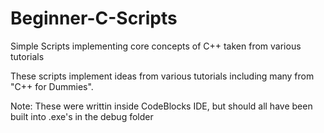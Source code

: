 # Beginner-C-Scripts
Simple Scripts implementing core concepts of C++ taken from various tutorials

These scripts implement ideas from various tutorials including many from "C++ for Dummies".

Note: These were writtin inside CodeBlocks IDE, but should all have been built into .exe's in the debug folder
